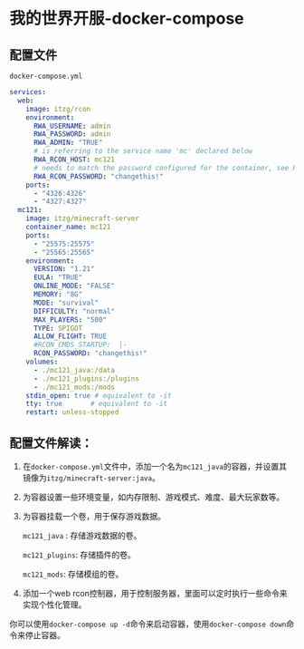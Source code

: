 # 我的世界开服-docker-compose

## 配置文件

`docker-compose.yml`

```yaml
services:
  web:
    image: itzg/rcon
    environment:
      RWA_USERNAME: admin
      RWA_PASSWORD: admin
      RWA_ADMIN: "TRUE"
      # is referring to the service name 'mc' declared below
      RWA_RCON_HOST: mc121
      # needs to match the password configured for the container, see RCON_PASSWORD below
      RWA_RCON_PASSWORD: "changethis!"
    ports:
      - "4326:4326"
      - "4327:4327"
  mc121:
    image: itzg/minecraft-server
    container_name: mc121
    ports:
      - "25575:25575"
      - "25565:25565"
    environment:
      VERSION: "1.21"
      EULA: "TRUE"
      ONLINE_MODE: "FALSE"
      MEMORY: "8G"
      MODE: "survival"
      DIFFICULTY: "normal"
      MAX_PLAYERS: "500"
      TYPE: SPIGOT
      ALLOW_FLIGHT: TRUE
      #RCON_CMDS_STARTUP:  |-
      RCON_PASSWORD: "changethis!"
    volumes:
      - ./mc121_java:/data
      - ./mc121_plugins:/plugins
      - ./mc121_mods:/mods
    stdin_open: true # equivalent to -it
    tty: true       # equivalent to -it
    restart: unless-stopped
```
## 配置文件解读：
1. 在`docker-compose.yml`文件中，添加一个名为`mc121_java`的容器，并设置其镜像为`itzg/minecraft-server:java`。
2. 为容器设置一些环境变量，如内存限制、游戏模式、难度、最大玩家数等。
3. 为容器挂载一个卷，用于保存游戏数据。

    `mc121_java` : 存储游戏数据的卷。

    `mc121_plugins`: 存储插件的卷。

    `mc121_mods`: 存储模组的卷。

4. 添加一个web rcon控制器，用于控制服务器，里面可以定时执行一些命令来实现个性化管理。


你可以使用`docker-compose up -d`命令来启动容器，使用`docker-compose down`命令来停止容器。

